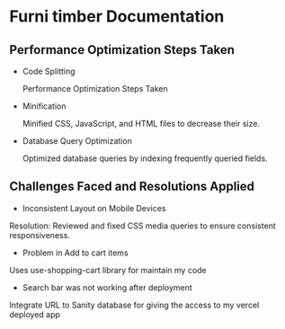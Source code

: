 # Furni timber Documentation

## Performance Optimization Steps Taken
- Code Splitting

  Performance Optimization Steps Taken
  
- Minification

  Minified CSS, JavaScript, and HTML files to decrease their size.

- Database Query Optimization

  Optimized database queries by indexing frequently queried fields.  


## Challenges Faced and Resolutions Applied

-  Inconsistent Layout on Mobile Devices

Resolution: Reviewed and fixed CSS media queries to ensure consistent responsiveness.

-  Problem in Add to cart items 

Uses use-shopping-cart library for maintain my code 

- Search bar was not working after deployment 

Integrate URL to Sanity database for giving the access to my vercel deployed app